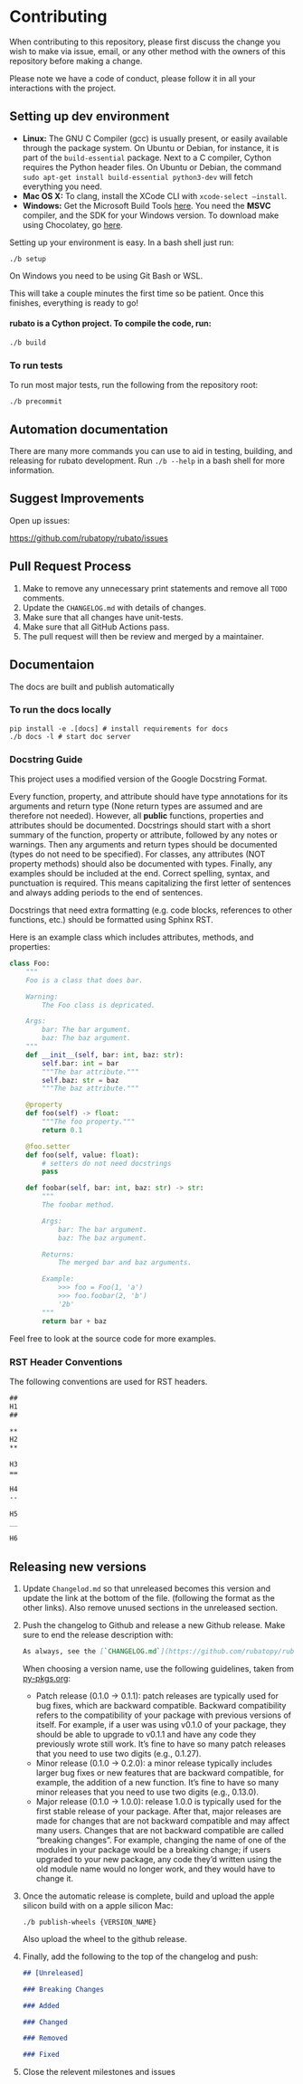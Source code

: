# Contributing

When contributing to this repository, please first discuss the change you wish to make via issue,
email, or any other method with the owners of this repository before making a change.

Please note we have a code of conduct, please follow it in all your interactions with the project.

## Setting up dev environment

-   **Linux:** The GNU C Compiler (gcc) is usually present, or easily available through the package system. On Ubuntu or Debian, for instance, it is part of the `build-essential` package. Next to a C compiler, Cython requires the Python header files. On Ubuntu or Debian, the command `sudo apt-get install build-essential python3-dev` will fetch everything you need.
-   **Mac OS X:** To clang, install the XCode CLI with `xcode-select –install`.
-   **Windows:** Get the Microsoft Build Tools [here](https://visualstudio.microsoft.com/visual-cpp-build-tools/). You need the **MSVC** compiler, and the SDK for your Windows version. To download make using Chocolatey, go [here](https://stackoverflow.com/a/57042516).

Setting up your environment is easy. In a bash shell just run:

```shell
./b setup
```

On Windows you need to be using Git Bash or WSL.

This will take a couple minutes the first time so be patient. Once this finishes, everything is ready to go!

#### rubato is a Cython project. To compile the code, run:

```shell
./b build
```

### To run tests

To run most major tests, run the following from the repository root:

```shell
./b precommit
```

## Automation documentation

There are many more commands you can use to aid in testing, building, and releasing for rubato development.
Run `./b --help` in a bash shell for more information.

## Suggest Improvements

Open up issues:

https://github.com/rubatopy/rubato/issues

## Pull Request Process

1. Make to remove any unnecessary print statements and remove all `TODO` comments.
2. Update the `CHANGELOG.md` with details of changes.
3. Make sure that all changes have unit-tests.
4. Make sure that all GitHub Actions pass.
5. The pull request will then be review and merged by a maintainer.

## Documentaion

The docs are built and publish automatically

### To run the docs locally

```shell
pip install -e .[docs] # install requirements for docs
./b docs -l # start doc server
```

### Docstring Guide

This project uses a modified version of the Google Docstring Format.

Every function, property, and attribute should have type annotations for its arguments and return type (None return types
are assumed and are therefore not needed). However, all **public** functions, properties and attributes should be documented.
Docstrings should start with a short summary of the function, property or attribute, followed by any notes or warnings.
Then any arguments and return types should be documented (types do not need to be specified). For classes, any attributes (NOT property methods)
should also be documented with types. Finally, any examples should be included at the end. Correct spelling, syntax, and punctuation is required.
This means capitalizing the first letter of sentences and always adding periods to the end of sentences.

Docstrings that need extra formatting (e.g. code blocks, references to other functions, etc.) should be formatted using Sphinx RST.

Here is an example class which includes attributes, methods, and properties:

```python
class Foo:
    """
    Foo is a class that does bar.

    Warning:
        The Foo class is depricated.

    Args:
        bar: The bar argument.
        baz: The baz argument.
    """
    def __init__(self, bar: int, baz: str):
        self.bar: int = bar
        """The bar attribute."""
        self.baz: str = baz
        """The baz attribute."""

    @property
    def foo(self) -> float:
        """The foo property."""
        return 0.1

    @foo.setter
    def foo(self, value: float):
        # setters do not need docstrings
        pass

    def foobar(self, bar: int, baz: str) -> str:
        """
        The foobar method.

        Args:
            bar: The bar argument.
            baz: The baz argument.

        Returns:
            The merged bar and baz arguments.

        Example:
            >>> foo = Foo(1, 'a')
            >>> foo.foobar(2, 'b')
            '2b'
        """
        return bar + baz
```

Feel free to look at the source code for more examples.

### RST Header Conventions

The following conventions are used for RST headers.

```rst
##
H1
##

**
H2
**

H3
==

H4
--

H5
__

H6
```

## Releasing new versions

1.  Update `Changelod.md` so that unreleased becomes this version and update the link at the bottom of the file.
    (following the format as the other links). Also remove unused sections in the unreleased section.

2.  Push the changelog to Github and release a new Github release. Make sure to end the release description with:

    ```markdown
    As always, see the [`CHANGELOG.md`](https://github.com/rubatopy/rubato/blob/{VERSION_NAME}/CHANGELOG.md) and the [documentation](https://rubato.app/{VERSION_NAME}) for more details.
    ```

    When choosing a version name, use the following guidelines, taken from [py-pkgs.org](https://py-pkgs.org/):

    -   Patch release (0.1.0 -> 0.1.1): patch releases are typically used for bug fixes, which are backward compatible. Backward compatibility refers to the compatibility of your package with previous versions of itself. For example, if a user was using v0.1.0 of your package, they should be able to upgrade to v0.1.1 and have any code they previously wrote still work. It’s fine to have so many patch releases that you need to use two digits (e.g., 0.1.27).
    -   Minor release (0.1.0 -> 0.2.0): a minor release typically includes larger bug fixes or new features that are backward compatible, for example, the addition of a new function. It’s fine to have so many minor releases that you need to use two digits (e.g., 0.13.0).
    -   Major release (0.1.0 -> 1.0.0): release 1.0.0 is typically used for the first stable release of your package. After that, major releases are made for changes that are not backward compatible and may affect many users. Changes that are not backward compatible are called “breaking changes”. For example, changing the name of one of the modules in your package would be a breaking change; if users upgraded to your new package, any code they’d written using the old module name would no longer work, and they would have to change it.

3.  Once the automatic release is complete, build and upload the apple silicon build with on a apple silicon Mac:

    ```shell
    ./b publish-wheels {VERSION_NAME}
    ```

    Also upload the wheel to the github release.

4.  Finally, add the following to the top of the changelog and push:

    ```markdown
    ## [Unreleased]

    ### Breaking Changes

    ### Added

    ### Changed

    ### Removed

    ### Fixed
    ```

5.  Close the relevent milestones and issues
